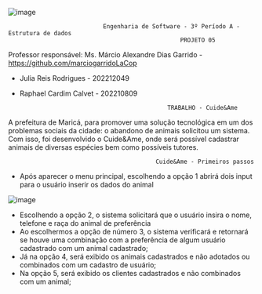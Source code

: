 ![image](https://github.com/reisjulia/dataStructureProject/assets/102388580/9eac937c-1c6c-4991-be44-3fea08c403b3)


                               Engenharia de Software - 3º Período A - Estrutura de dados
                                                     PROJETO 05
 Professor responsável: Ms. Márcio Alexandre Dias Garrido - https://github.com/marciogarridoLaCop

* Julia Reis Rodrigues - 202212049

* Raphael Cardim Calvet - 202210809

                                                TRABALHO - Cuide&Ame

A prefeitura de Maricá, para promover uma solução tecnológica em um dos problemas sociais da cidade: o abandono de animais solicitou um sistema.
Com isso, foi desenvolvido o Cuide&Ame, onde será possível cadastrar animais de diversas espécies bem como possíveis tutores. 

                                              Cuide&Ame - Primeiros passos

- Após aparecer o menu principal, escolhendo a opção 1 abrirá dois input para o usuário inserir os dados do animal

![image](https://github.com/reisjulia/dataStructureProject/assets/102388580/5ea1ba4d-6551-40e8-993f-b5b6d14af6e8)
              
 - Escolhendo a opção 2, o sistema solicitará que o usuário insira o nome, telefone e raça do animal de preferência
 - Ao escolhermos a opção de número 3, o sistema verificará e retornará se houve uma combinação com a preferência de algum 
 usuário cadastrado com um animal cadastrado;
 - Já na opção 4, será exibido os animais cadastrados e não adotados ou combinados com um cadastro de usuário;
 - Na opção 5, será exibido os clientes cadastrados e não combinados com um animal;
 
